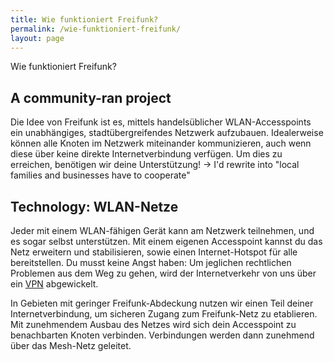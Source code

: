 ```yaml
---
title: Wie funktioniert Freifunk?
permalink: /wie-funktioniert-freifunk/
layout: page
---
```


Wie funktioniert Freifunk?

A community-ran project
-----------------------

Die Idee von Freifunk ist es, mittels handelsüblicher WLAN-Accesspoints ein unabhängiges, stadtübergreifendes Netzwerk aufzubauen. Idealerweise können alle Knoten im Netzwerk miteinander kommunizieren, auch wenn diese über keine direkte Internetverbindung verfügen. Um dies zu erreichen, benötigen wir deine Unterstützung! -> I'd rewrite into "local families and businesses have to cooperate"

Technology: WLAN-Netze
----------------------

Jeder mit einem WLAN-fähigen Gerät kann am Netzwerk teilnehmen, und es sogar selbst unterstützen. Mit einem eigenen Accesspoint kannst du das Netz erweitern und stabilisieren, sowie einen Internet-Hotspot für alle bereitstellen. Du musst keine Angst haben: Um jeglichen rechtlichen Problemen aus dem Weg zu gehen, wird der Internetverkehr von uns über ein <a href="http://de.wikipedia.org/wiki/Virtual_Private_Network">VPN</a> abgewickelt.

In Gebieten mit geringer Freifunk-Abdeckung nutzen wir einen Teil deiner Internetverbindung, um sicheren Zugang zum Freifunk-Netz zu etablieren. Mit zunehmendem Ausbau des Netzes wird sich dein Accesspoint zu benachbarten Knoten verbinden. Verbindungen werden dann zunehmend über das Mesh-Netz geleitet.
